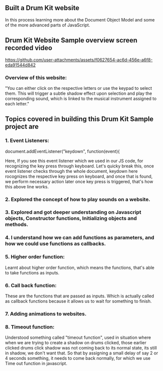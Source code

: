 ## Built a Drum Kit website
In this process learning more about the Document Object Model and some of the more advanced parts of JavaScript.

## Drum Kit Website Sample overview screen recorded video
https://github.com/user-attachments/assets/f0627654-ac6d-456e-a6f8-eda91544d842

### Overview of this website: 
"You can either click on the respective letters or use the keypad to select them. This will trigger a subtle shadow effect upon selection and play the corresponding sound, which is linked to the musical instrument assigned to each letter."

## Topics covered in building this Drum Kit Sample project are

### 1. Event Listeners:
    
document.addEventListener("keydown", function(event){

Here, If you see this event listener which we used in our JS code, for recognizing the key press through keyboard.
Let's quicky break this, once event listener checks through the whole document, keydown here rocognizes the respective key press on keyboard, and once that is found, we perform necessary action later once key press is triggered, that's how this above line works.

### 2. Explored the concept of how to play sounds on a website.
### 3. Explored and got deeper understanding on Javascript objects, Constructor functions, Initializing objects and methods.
### 4. I understand how we can add functions as parameters, and how we could use functions as callbacks.
### 5. Higher order function:

Learnt about higher order function, which means the functions, that's able to take functions as inputs.

### 6. Call back function:
These are the functions that are passed as inputs. Which is actually called as callback functions because it allows us to wait for something to finish.

### 7. Adding animations to websites.

### 8. Timeout function:

Understood something called "timeout function", used in situation where when we are trying to create a shadow on drums clicked, those earlier clicked drums click shadow was not coming back to its normal state, its still in shadow, we don't want that. So that by assigning a small delay of say 2 or 4 seconds something, it needs to come back normally, for which we use Time out function in javascript.





